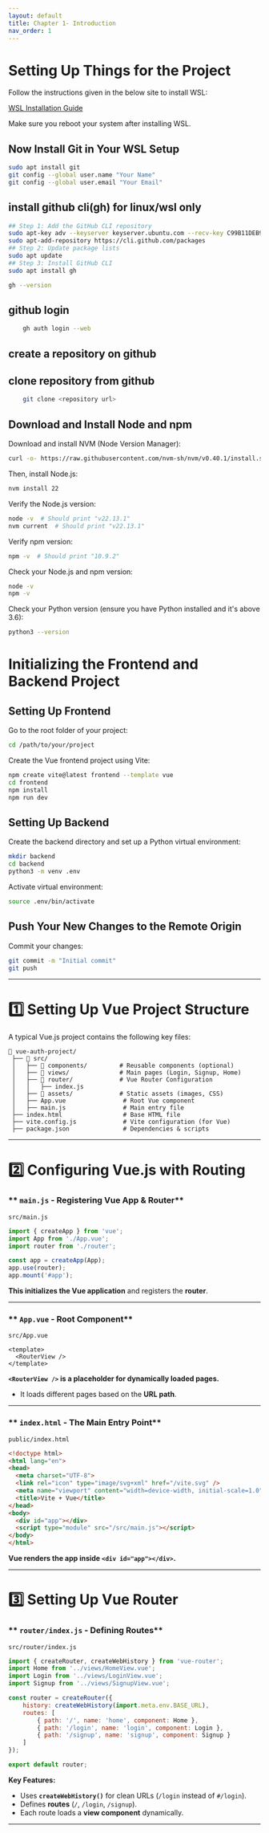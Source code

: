 ```yaml
---
layout: default
title: Chapter 1- Introduction
nav_order: 1
---
```



# Setting Up Things for the Project

Follow the instructions given in the below site to install WSL:

[WSL Installation Guide](https://learn.microsoft.com/en-us/windows/wsl/install)

Make sure you reboot your system after installing WSL.

## Now Install Git in Your WSL Setup

```bash
sudo apt install git
git config --global user.name "Your Name"
git config --global user.email "Your Email"
```

## install github cli(gh) for linux/wsl only
```bash
## Step 1: Add the GitHub CLI repository
sudo apt-key adv --keyserver keyserver.ubuntu.com --recv-key C99B11DEB97541F0
sudo apt-add-repository https://cli.github.com/packages
## Step 2: Update package lists
sudo apt update
## Step 3: Install GitHub CLI
sudo apt install gh

gh --version
```

## github login
```bash
    gh auth login --web
```


## create a repository on github
## clone repository from github
```bash
    git clone <repository url>
```




## Download and Install Node and npm

Download and install NVM (Node Version Manager):

```bash
curl -o- https://raw.githubusercontent.com/nvm-sh/nvm/v0.40.1/install.sh | bash
```

Then, install Node.js:

```bash
nvm install 22
```

Verify the Node.js version:

```bash
node -v  # Should print "v22.13.1"
nvm current  # Should print "v22.13.1"
```

Verify npm version:

```bash
npm -v  # Should print "10.9.2"
```

Check your Node.js and npm version:

```bash
node -v
npm -v
```

Check your Python version (ensure you have Python installed and it's above 3.6):

```bash
python3 --version
```

# Initializing the Frontend and Backend Project

## Setting Up Frontend

Go to the root folder of your project:

```bash
cd /path/to/your/project
```




Create the Vue frontend project using Vite:

```bash
npm create vite@latest frontend --template vue
cd frontend
npm install
npm run dev
```

## Setting Up Backend

Create the backend directory and set up a Python virtual environment:

```bash
mkdir backend
cd backend
python3 -m venv .env
```


Activate virtual environment:

```bash
source .env/bin/activate
```


## Push Your New Changes to the Remote Origin

Commit your changes:

```bash
git commit -m "Initial commit"
git push
```

---

# **1️⃣ Setting Up Vue Project Structure**
A typical Vue.js project contains the following key files:

```
📂 vue-auth-project/
 ├── 📂 src/
 │   ├── 📂 components/         # Reusable components (optional)
 │   ├── 📂 views/              # Main pages (Login, Signup, Home)
 │   ├── 📂 router/             # Vue Router Configuration
 │   │   ├── index.js
 │   ├── 📂 assets/             # Static assets (images, CSS)
 │   ├── App.vue                # Root Vue component
 │   ├── main.js                # Main entry file
 ├── index.html                 # Base HTML file
 ├── vite.config.js             # Vite configuration (for Vue)
 ├── package.json               # Dependencies & scripts
```

---

# **2️⃣ Configuring Vue.js with Routing**
### ** `main.js` - Registering Vue App & Router**
 `src/main.js`
```javascript
import { createApp } from 'vue';
import App from './App.vue';
import router from './router';

const app = createApp(App);
app.use(router);
app.mount('#app');
```
**This initializes the Vue application** and registers the **router**.

---

### ** `App.vue` - Root Component**
 `src/App.vue`
```vue
<template>
  <RouterView />
</template>
```
 **`<RouterView />` is a placeholder for dynamically loaded pages.**  
- It loads different pages based on the **URL path**.

---

### ** `index.html` - The Main Entry Point**
 `public/index.html`
```html
<!doctype html>
<html lang="en">
<head>
  <meta charset="UTF-8">
  <link rel="icon" type="image/svg+xml" href="/vite.svg" />
  <meta name="viewport" content="width=device-width, initial-scale=1.0" />
  <title>Vite + Vue</title>
</head>
<body>
  <div id="app"></div>
  <script type="module" src="/src/main.js"></script>
</body>
</html>
```
 **Vue renders the app inside `<div id="app"></div>`.**

---

# **3️⃣ Setting Up Vue Router**
### ** `router/index.js` - Defining Routes**
 `src/router/index.js`
```javascript
import { createRouter, createWebHistory } from 'vue-router';
import Home from '../views/HomeView.vue';
import Login from '../views/LoginView.vue';
import Signup from '../views/SignupView.vue';

const router = createRouter({
    history: createWebHistory(import.meta.env.BASE_URL),
    routes: [
        { path: '/', name: 'home', component: Home },
        { path: '/login', name: 'login', component: Login },
        { path: '/signup', name: 'signup', component: Signup }
    ]
});

export default router;
```

 **Key Features:**
- Uses **`createWebHistory()`** for clean URLs (`/login` instead of `#/login`).
- Defines **routes** (`/`, `/login`, `/signup`).
- Each route loads a **view component** dynamically.

---